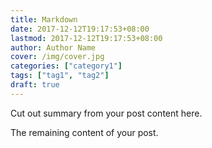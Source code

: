 ```yaml
---
title: Markdown
date: 2017-12-12T19:17:53+08:00
lastmod: 2017-12-12T19:17:53+08:00
author: Author Name
cover: /img/cover.jpg
categories: ["category1"]
tags: ["tag1", "tag2"]
draft: true
---
```


Cut out summary from your post content here.

<!--more-->

The remaining content of your post.